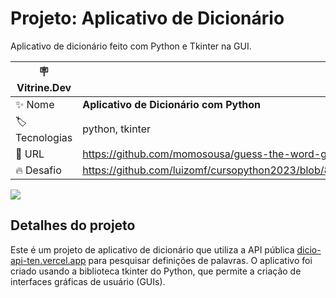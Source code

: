 # Projeto: Aplicativo de Dicionário
Aplicativo de dicionário feito com Python e Tkinter na GUI.

| :placard: Vitrine.Dev |     |
| -------------  | --- |
| :sparkles: Nome        | **Aplicativo de Dicionário com Python**
| :label: Tecnologias | python, tkinter
| :rocket: URL         | https://github.com/momosousa/guess-the-word-game
| :fire: Desafio     | https://github.com/luizomf/cursopython2023/blob/85e3eff2d54b1e24aa96093c46d7d5e77c60075d/aula47.py

<!-- Inserir imagem com a #vitrinedev ao final do link -->
![](https://i.imgur.com/mi5ddlT.png#vitrinedev)

## Detalhes do projeto
Este é um projeto de aplicativo de dicionário que utiliza a API pública [dicio-api-ten.vercel.app](https://dicio-api-ten.vercel.app/) para pesquisar definições de palavras. 
O aplicativo foi criado usando a biblioteca tkinter do Python, que permite a criação de interfaces gráficas de usuário (GUIs).
